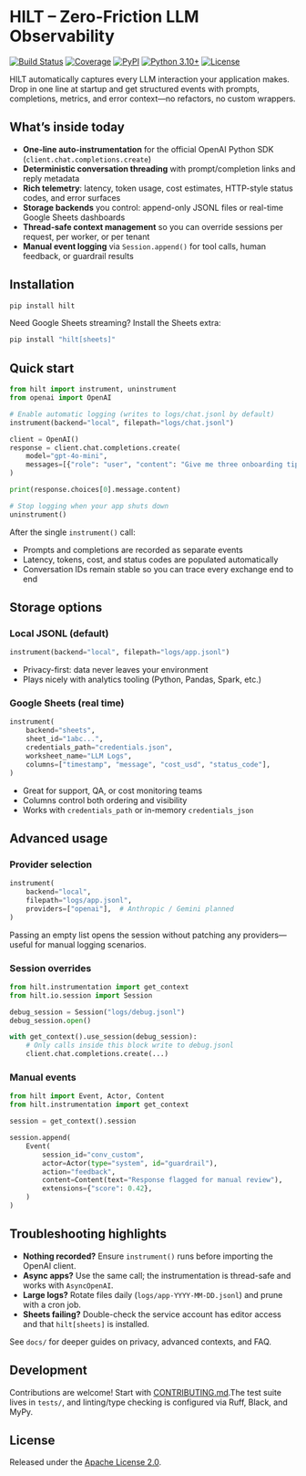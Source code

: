 # HILT – Zero-Friction LLM Observability

[![Build Status](https://img.shields.io/github/actions/workflow/status/hilt-format/hilt-python/test.yml?branch=main)](https://github.com/hilt-format/hilt-python/actions)
[![Coverage](https://img.shields.io/codecov/c/github/hilt-format/hilt-python)](https://codecov.io/gh/hilt-format/hilt-python)
[![PyPI](https://img.shields.io/pypi/v/hilt)](https://pypi.org/project/hilt/)
[![Python 3.10+](https://img.shields.io/badge/python-3.10+-blue.svg)](https://www.python.org/downloads/)
[![License](https://img.shields.io/badge/license-Apache--2.0-blue.svg)](LICENSE)

HILT automatically captures every LLM interaction your application makes. Drop in one line at startup and get structured events with prompts, completions, metrics, and error context—no refactors, no custom wrappers.

## What’s inside today

- **One-line auto-instrumentation** for the official OpenAI Python SDK (`client.chat.completions.create`)
- **Deterministic conversation threading** with prompt/completion links and reply metadata
- **Rich telemetry**: latency, token usage, cost estimates, HTTP-style status codes, and error surfaces
- **Storage backends** you control: append-only JSONL files or real-time Google Sheets dashboards
- **Thread-safe context management** so you can override sessions per request, per worker, or per tenant
- **Manual event logging** via `Session.append()` for tool calls, human feedback, or guardrail results

## Installation

```bash
pip install hilt
```

Need Google Sheets streaming? Install the Sheets extra:

```bash
pip install "hilt[sheets]"
```

## Quick start

```python
from hilt import instrument, uninstrument
from openai import OpenAI

# Enable automatic logging (writes to logs/chat.jsonl by default)
instrument(backend="local", filepath="logs/chat.jsonl")

client = OpenAI()
response = client.chat.completions.create(
    model="gpt-4o-mini",
    messages=[{"role": "user", "content": "Give me three onboarding tips"}],
)

print(response.choices[0].message.content)

# Stop logging when your app shuts down
uninstrument()
```

After the single `instrument()` call:

- Prompts and completions are recorded as separate events
- Latency, tokens, cost, and status codes are populated automatically
- Conversation IDs remain stable so you can trace every exchange end to end

## Storage options

### Local JSONL (default)

```python
instrument(backend="local", filepath="logs/app.jsonl")
```

- Privacy-first: data never leaves your environment
- Plays nicely with analytics tooling (Python, Pandas, Spark, etc.)

### Google Sheets (real time)

```python
instrument(
    backend="sheets",
    sheet_id="1abc...",
    credentials_path="credentials.json",
    worksheet_name="LLM Logs",
    columns=["timestamp", "message", "cost_usd", "status_code"],
)
```

- Great for support, QA, or cost monitoring teams
- Columns control both ordering and visibility
- Works with `credentials_path` or in-memory `credentials_json`

## Advanced usage

### Provider selection

```python
instrument(
    backend="local",
    filepath="logs/app.jsonl",
    providers=["openai"],  # Anthropic / Gemini planned
)
```

Passing an empty list opens the session without patching any providers—useful for manual logging scenarios.

### Session overrides

```python
from hilt.instrumentation import get_context
from hilt.io.session import Session

debug_session = Session("logs/debug.jsonl")
debug_session.open()

with get_context().use_session(debug_session):
    # Only calls inside this block write to debug.jsonl
    client.chat.completions.create(...)
```

### Manual events

```python
from hilt import Event, Actor, Content
from hilt.instrumentation import get_context

session = get_context().session

session.append(
    Event(
        session_id="conv_custom",
        actor=Actor(type="system", id="guardrail"),
        action="feedback",
        content=Content(text="Response flagged for manual review"),
        extensions={"score": 0.42},
    )
)
```

## Troubleshooting highlights

- **Nothing recorded?** Ensure `instrument()` runs before importing the OpenAI client.
- **Async apps?** Use the same call; the instrumentation is thread-safe and works with `AsyncOpenAI`.
- **Large logs?** Rotate files daily (`logs/app-YYYY-MM-DD.jsonl`) and prune with a cron job.
- **Sheets failing?** Double-check the service account has editor access and that `hilt[sheets]` is installed.

See `docs/` for deeper guides on privacy, advanced contexts, and FAQ.

## Development

Contributions are welcome! Start with [CONTRIBUTING.md](CONTRIBUTING.md).The test suite lives in `tests/`, and linting/type checking is configured via Ruff, Black, and MyPy.

## License

Released under the [Apache License 2.0](LICENSE).
